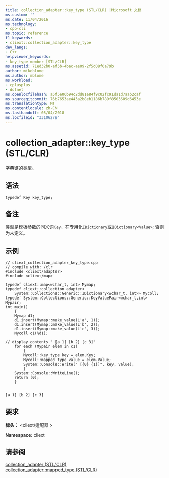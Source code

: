 ```yaml
---
title: collection_adapter::key_type (STL/CLR) |Microsoft 文档
ms.custom: ''
ms.date: 11/04/2016
ms.technology:
- cpp-cli
ms.topic: reference
f1_keywords:
- cliext::collection_adapter::key_type
dev_langs:
- C++
helpviewer_keywords:
- key_type member [STL/CLR]
ms.assetid: 71ed32b0-af5b-4bac-ae09-2f5d08f0a79b
author: mikeblome
ms.author: mblome
ms.workload:
- cplusplus
- dotnet
ms.openlocfilehash: a5f5e06b94c2dd81e84f9c02fc91da1d7aab2caf
ms.sourcegitcommit: 76b7653ae443a2b8eb1186b789f8503609d6453e
ms.translationtype: MT
ms.contentlocale: zh-CN
ms.lasthandoff: 05/04/2018
ms.locfileid: "33106279"
---
```

# <a name="collectionadapterkeytype-stlclr"></a>collection_adapter::key_type (STL/CLR)
字典键的类型。  
  
## <a name="syntax"></a>语法  
  
```  
typedef Key key_type;  
```  
  
## <a name="remarks"></a>备注  
 类型是模板参数的同义词`Key`，在专用化`IDictionary`或`IDictionary<Value>`; 否则为未定义。  
  
## <a name="example"></a>示例  
  
```  
// cliext_collection_adapter_key_type.cpp   
// compile with: /clr   
#include <cliext/adapter>   
#include <cliext/map>   
  
typedef cliext::map<wchar_t, int> Mymap;   
typedef cliext::collection_adapter<   
    System::Collections::Generic::IDictionary<wchar_t, int>> Mycoll;   
typedef System::Collections::Generic::KeyValuePair<wchar_t,int> Mypair;   
int main()   
    {   
    Mymap d1;   
    d1.insert(Mymap::make_value(L'a', 1));   
    d1.insert(Mymap::make_value(L'b', 2));   
    d1.insert(Mymap::make_value(L'c', 3));   
    Mycoll c1(%d1);   
  
// display contents " [a 1] [b 2] [c 3]"   
    for each (Mypair elem in c1)   
        {   
        Mycoll::key_type key = elem.Key;   
        Mycoll::mapped_type value = elem.Value;   
        System::Console::Write(" [{0} {1}]", key, value);   
        }   
    System::Console::WriteLine();   
    return (0);   
    }  
  
```  
  
```Output  
[a 1] [b 2] [c 3]  
```  
  
## <a name="requirements"></a>要求  
 **标头：** \<cliext/适配器 >  
  
 **Namespace:** cliext  
  
## <a name="see-also"></a>请参阅  
 [collection_adapter (STL/CLR)](../dotnet/collection-adapter-stl-clr.md)   
 [collection_adapter::mapped_type (STL/CLR)](../dotnet/collection-adapter-mapped-type-stl-clr.md)
